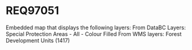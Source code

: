 # REQ97051
Embedded map that displays the following layers:  From DataBC Layers: Special Protection Areas - All - Colour Filled From WMS layers: Forest Development Units (1417)
